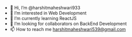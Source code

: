 - 👋 Hi, I’m @harshitmaheshwari933
- 👀 I’m interested in Web Development
- 🌱 I’m currently learning ReactJS
- 💞️ I’m looking for collaborators on BackEnd Development
- 📫 How to reach me harshitmaheshwari539@gmail.com

<!---
harshitmaheshwari933/harshitmaheshwari933 is a ✨ special ✨ repository because its `README.md` (this file) appears on your GitHub profile.
You can click the Preview link to take a look at your changes.
--->

